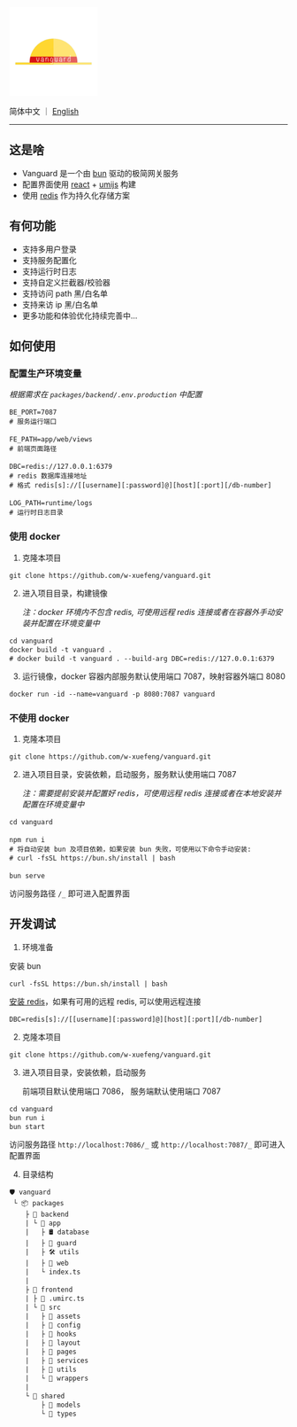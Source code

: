 <img src="packages/frontend/src/assets/logo.png" width="160px" />

简体中文 ｜ [English](README.md)

---

## 这是啥

- Vanguard 是一个由 [bun](https://bun.sh) 驱动的极简网关服务
- 配置界面使用 [react](https://react.dev/) + [umijs](https://umijs.org/) 构建
- 使用 [redis](https://redis.io/) 作为持久化存储方案

## 有何功能

- 支持多用户登录
- 支持服务配置化
- 支持运行时日志
- 支持自定义拦截器/校验器
- 支持访问 path 黑/白名单
- 支持来访 ip 黑/白名单
- 更多功能和体验优化持续完善中...

## 如何使用

### 配置生产环境变量

_根据需求在 `packages/backend/.env.production` 中配置_

```dotenv
BE_PORT=7087
# 服务运行端口

FE_PATH=app/web/views
# 前端页面路径

DBC=redis://127.0.0.1:6379
# redis 数据库连接地址
# 格式 redis[s]://[[username][:password]@][host][:port][/db-number]

LOG_PATH=runtime/logs
# 运行时日志目录
```

### 使用 docker

1. 克隆本项目

```shell
git clone https://github.com/w-xuefeng/vanguard.git
```

2. 进入项目目录，构建镜像

   _注：docker 环境内不包含 redis, 可使用远程 redis 连接或者在容器外手动安装并配置在环境变量中_

```shell
cd vanguard
docker build -t vanguard .
# docker build -t vanguard . --build-arg DBC=redis://127.0.0.1:6379
```

3. 运行镜像，docker 容器内部服务默认使用端口 7087，映射容器外端口 8080

```shell
docker run -id --name=vanguard -p 8080:7087 vanguard
```

### 不使用 docker

1. 克隆本项目

```shell
git clone https://github.com/w-xuefeng/vanguard.git
```

2. 进入项目目录，安装依赖，启动服务，服务默认使用端口 7087

   _注：需要提前安装并配置好 redis，可使用远程 redis 连接或者在本地安装并配置在环境变量中_

```shell
cd vanguard

npm run i
# 将自动安装 bun 及项目依赖，如果安装 bun 失败，可使用以下命令手动安装:
# curl -fsSL https://bun.sh/install | bash

bun serve
```

访问服务路径 `/_` 即可进入配置界面

## 开发调试

1. 环境准备

安装 bun

```shell
curl -fsSL https://bun.sh/install | bash
```

[安装 redis](https://redis.io/docs/getting-started/installation/)，如果有可用的远程 redis, 可以使用远程连接

```dotenv
DBC=redis[s]://[[username][:password]@][host][:port][/db-number]
```

2. 克隆本项目

```shell
git clone https://github.com/w-xuefeng/vanguard.git
```

3. 进入项目目录，安装依赖，启动服务

   前端项目默认使用端口 7086， 服务端默认使用端口 7087

```shell
cd vanguard
bun run i
bun start
```

访问服务路径 `http://localhost:7086/_` 或 `http://localhost:7087/_`
即可进入配置界面

4. 目录结构

```
🛡︎ vanguard
 └ 📦 packages
    ├ 📂 backend
    | └ 📂 app
    |   ├ 🛢️ database
    |   ├ 📜 guard
    |   ├ 🛠️ utils
    |   ├ 📑 web
    |   └ index.ts
    |
    ├ 📂 frontend
    | ├ 📜 .umirc.ts
    | └ 📂 src
    |   ├ 📜 assets
    |   ├ 📜 config
    |   ├ 📜 hooks
    |   ├ 📜 layout
    |   ├ 📜 pages
    |   ├ 📜 services
    |   ├ 📜 utils
    |   └ 📜 wrappers
    |
    └ 📂 shared
        ├ 📜 models
        └ 📜 types
```
